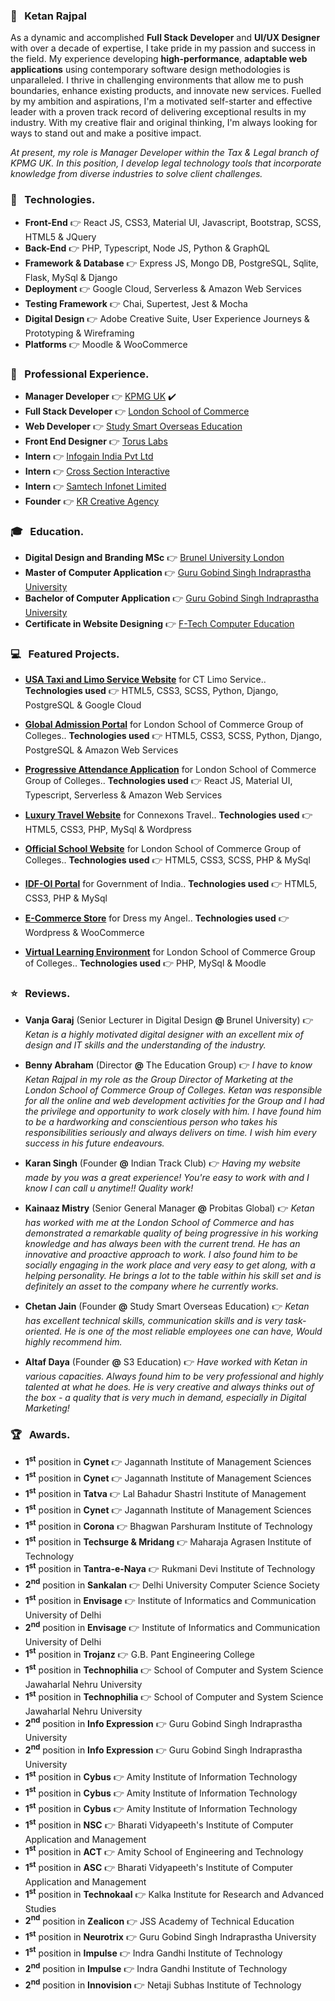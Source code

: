 ### :necktie: &nbsp; Ketan Rajpal
As a dynamic and accomplished **Full Stack Developer** and **UI/UX Designer** with over a decade of expertise, I take pride in my passion and success in the field. My experience developing **high-performance**, **adaptable web applications** using contemporary software design methodologies is unparalleled. I thrive in challenging environments that allow me to push boundaries, enhance existing products, and innovate new services. Fuelled by my ambition and aspirations, I'm a motivated self-starter and effective leader with a proven track record of delivering exceptional results in my industry. With my creative flair and original thinking, I'm always looking for ways to stand out and make a positive impact.

*At present, my role is Manager Developer within the Tax & Legal branch of KPMG UK. In this position, I develop legal technology tools that incorporate knowledge from diverse industries to solve client challenges.*


### :toolbox: &nbsp; Technologies.
* **Front-End** :point_right: React JS, CSS3, Material UI, Javascript, Bootstrap, SCSS, HTML5 & JQuery
* **Back-End** :point_right: PHP, Typescript, Node JS, Python & GraphQL
* **Framework & Database** :point_right: Express JS, Mongo DB, PostgreSQL, Sqlite, Flask, MySql & Django
* **Deployment** :point_right: Google Cloud, Serverless & Amazon Web Services
* **Testing Framework** :point_right: Chai, Supertest, Jest & Mocha
* **Digital Design** :point_right: Adobe Creative Suite, User Experience Journeys & Prototyping & Wireframing
* **Platforms** :point_right: Moodle & WooCommerce


### :briefcase: &nbsp; Professional Experience.
* **Manager Developer** :point_right: [KPMG UK](https://kpmg.com/) :heavy_check_mark:
* **Full Stack Developer** :point_right: [London School of Commerce](https://www.lsclondon.co.uk) 
* **Web Developer** :point_right: [Study Smart Overseas Education](https://www.studysmart.co.in) 
* **Front End Designer** :point_right: [Torus Labs](https://www.tor.us) 
* **Intern** :point_right: [Infogain India Pvt Ltd](https://www.infogain.com) 
* **Intern** :point_right: [Cross Section Interactive](https://www.csipl.net) 
* **Intern** :point_right: [Samtech Infonet Limited](https://samtechinfonet.com) 
* **Founder** :point_right: [KR Creative Agency](https://www.krcreativeagency.com) 


### :mortar_board: &nbsp; Education.
* **Digital Design and Branding MSc** :point_right: [Brunel University London](https://www.brunel.ac.uk)
* **Master of Computer Application** :point_right: [Guru Gobind Singh Indraprastha University](http://www.ipu.ac.in)
* **Bachelor of Computer Application** :point_right: [Guru Gobind Singh Indraprastha University](http://www.ipu.ac.in)
* **Certificate in Website Designing** :point_right: [F-Tech Computer Education](https://www.f-tec.net.in)


### :computer: &nbsp; Featured Projects.
* **[USA Taxi and Limo Service Website](https://usairportlimoservice.com/)** for CT Limo Service..
**Technologies used** :point_right: HTML5, CSS3, SCSS, Python, Django, PostgreSQL & Google Cloud

* **[Global Admission Portal](https://crm.lsc.group/)** for London School of Commerce Group of Colleges..
**Technologies used** :point_right: HTML5, CSS3, SCSS, Python, Django, PostgreSQL & Amazon Web Services

* **[Progressive Attendance Application](https://app.lsc.group/)** for London School of Commerce Group of Colleges..
**Technologies used** :point_right: React JS, Material UI, Typescript, Serverless & Amazon Web Services

* **[Luxury Travel Website](https://www.connexons.com)** for Connexons Travel..
**Technologies used** :point_right: HTML5, CSS3, PHP, MySql & Wordpress

* **[Official School Website](https://www.lscmalta.edu.mt/)** for London School of Commerce Group of Colleges..
**Technologies used** :point_right: HTML5, CSS3, SCSS, PHP & MySql

* **[IDF-OI Portal](https://www.mea.gov.in/images/attach/IDF_Trifold_Pamphlet_241016.pdf)** for Government of India..
**Technologies used** :point_right: HTML5, CSS3, PHP & MySql

* **[E-Commerce Store](https://www.dressmyangel.com/)** for Dress my Angel..
**Technologies used** :point_right: Wordpress & WooCommerce

* **[Virtual Learning Environment](https://vle.lscmalta.edu.mt/)** for London School of Commerce Group of Colleges..
**Technologies used** :point_right: PHP, MySql & Moodle



### :star: &nbsp; Reviews.
* **Vanja Garaj** (Senior Lecturer in Digital Design **@** Brunel University) :point_right: *Ketan is a highly motivated digital designer with an excellent mix of design and IT skills and the understanding of the industry.*

* **Benny Abraham** (Director **@** The Education Group) :point_right: *I have to know Ketan Rajpal in my role as the Group Director of Marketing at the London School of Commerce Group of Colleges. Ketan was responsible for all the online and web development activities for the Group and I had the privilege and opportunity to work closely with him. I have found him to be a hardworking and conscientious person who takes his responsibilities seriously and always delivers on time. I wish him every success in his future endeavours.*

* **Karan Singh** (Founder **@** Indian Track Club) :point_right: *Having my website made by you was a great experience! You're easy to work with and I know I can call u anytime!! Quality work!*

* **Kainaaz Mistry** (Senior General Manager **@** Probitas Global) :point_right: *Ketan has worked with me at the London School of Commerce and has demonstrated a remarkable quality of being progressive in his working knowledge and has always been with the current trend. He has an innovative and proactive approach to work. I also found him to be socially engaging in the work place and very easy to get along, with a helping personality. He brings a lot to the table within his skill set and is definitely an asset to the company where he currently works.*

* **Chetan Jain** (Founder **@** Study Smart Overseas Education) :point_right: *Ketan has excellent technical skills, communication skills and is very task-oriented. He is one of the most reliable employees one can have, Would highly recommend him.*

* **Altaf Daya** (Founder **@** S3 Education) :point_right: *Have worked with Ketan in various capacities. Always found him to be very professional and highly talented at what he does. He is very creative and always thinks out of the box - a quality that is very much in demand, especially in Digital Marketing!*



### :trophy: &nbsp; Awards.
* **1<sup>st</sup>** position in **Cynet** :point_right: Jagannath Institute of Management Sciences
* **1<sup>st</sup>** position in **Cynet** :point_right: Jagannath Institute of Management Sciences
* **1<sup>st</sup>** position in **Tatva** :point_right: Lal Bahadur Shastri Institute of Management
* **1<sup>st</sup>** position in **Cynet** :point_right: Jagannath Institute of Management Sciences
* **1<sup>st</sup>** position in **Corona** :point_right: Bhagwan Parshuram Institute of Technology
* **1<sup>st</sup>** position in **Techsurge & Mridang** :point_right: Maharaja Agrasen Institute of Technology
* **1<sup>st</sup>** position in **Tantra-e-Naya** :point_right: Rukmani Devi Institute of Technology
* **2<sup>nd</sup>** position in **Sankalan** :point_right: Delhi University Computer Science Society
* **1<sup>st</sup>** position in **Envisage** :point_right: Institute of Informatics and Communication University of Delhi
* **2<sup>nd</sup>** position in **Envisage** :point_right: Institute of Informatics and Communication University of Delhi
* **1<sup>st</sup>** position in **Trojanz** :point_right: G.B. Pant Engineering College
* **1<sup>st</sup>** position in **Technophilia** :point_right: School of Computer and System Science Jawaharlal Nehru University
* **1<sup>st</sup>** position in **Technophilia** :point_right: School of Computer and System Science Jawaharlal Nehru University
* **2<sup>nd</sup>** position in **Info Expression** :point_right: Guru Gobind Singh Indraprastha University
* **2<sup>nd</sup>** position in **Info Expression** :point_right: Guru Gobind Singh Indraprastha University
* **1<sup>st</sup>** position in **Cybus** :point_right: Amity Institute of Information Technology
* **1<sup>st</sup>** position in **Cybus** :point_right: Amity Institute of Information Technology
* **1<sup>st</sup>** position in **Cybus** :point_right: Amity Institute of Information Technology
* **1<sup>st</sup>** position in **NSC** :point_right: Bharati Vidyapeeth's Institute of Computer Application and Management
* **1<sup>st</sup>** position in **ACT** :point_right: Amity School of Engineering and Technology
* **1<sup>st</sup>** position in **ASC** :point_right: Bharati Vidyapeeth's Institute of Computer Application and Management
* **1<sup>st</sup>** position in **Technokaal** :point_right: Kalka Institute for Research and Advanced Studies
* **2<sup>nd</sup>** position in **Zealicon** :point_right: JSS Academy of Technical Education
* **1<sup>st</sup>** position in **Neurotrix** :point_right: Guru Gobind Singh Indraprastha University
* **1<sup>st</sup>** position in **Impulse** :point_right: Indra Gandhi Institute of Technology
* **2<sup>nd</sup>** position in **Impulse** :point_right: Indra Gandhi Institute of Technology
* **2<sup>nd</sup>** position in **Innovision** :point_right: Netaji Subhas Institute of Technology
